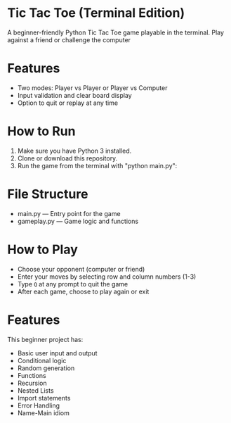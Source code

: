 # Tic Tac Toe (Terminal Edition)

A beginner-friendly Python Tic Tac Toe game playable in the terminal. Play against a friend or challenge the computer

# Features
- Two modes: Player vs Player or Player vs Computer
- Input validation and clear board display
- Option to quit or replay at any time

# How to Run

1. Make sure you have Python 3 installed.
2. Clone or download this repository.
3. Run the game from the terminal with "python main.py":

# File Structure

- main.py — Entry point for the game
- gameplay.py — Game logic and functions

# How to Play

- Choose your opponent (computer or friend)
- Enter your moves by selecting row and column numbers (1-3)
- Type `Q` at any prompt to quit the game
- After each game, choose to play again or exit

# Features

This beginner project has:
- Basic user input and output
- Conditional logic
- Random generation
- Functions
- Recursion
- Nested Lists
- Import statements
- Error Handling
- Name-Main idiom
